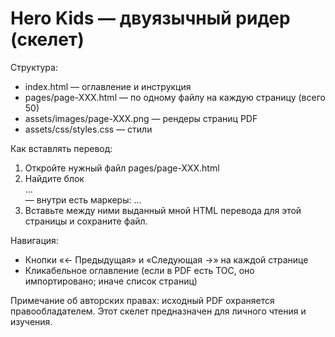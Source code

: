 Hero Kids — двуязычный ридер (скелет)
=========================================

Структура:
- index.html — оглавление и инструкция
- pages/page-XXX.html — по одному файлу на каждую страницу (всего 50)
- assets/images/page-XXX.png — рендеры страниц PDF
- assets/css/styles.css — стили

Как вставлять перевод:
1) Откройте нужный файл pages/page-XXX.html
2) Найдите блок <article id="translated"> … </article> — внутри есть маркеры:
   <!-- TRANSLATION_START --> … <!-- TRANSLATION_END -->
3) Вставьте между ними выданный мной HTML перевода для этой страницы и сохраните файл.

Навигация:
- Кнопки «← Предыдущая» и «Следующая →» на каждой странице
- Кликабельное оглавление (если в PDF есть TOC, оно импортировано; иначе список страниц)

Примечание об авторских правах: исходный PDF охраняется правообладателем. Этот скелет предназначен для личного чтения и изучения.
